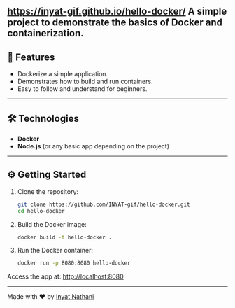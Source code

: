 https://inyat-gif.github.io/hello-docker/
A simple project to demonstrate the basics of Docker and containerization.
---
## 🚀 Features
- Dockerize a simple application.
- Demonstrates how to build and run containers.
- Easy to follow and understand for beginners.

---
## 🛠️ Technologies

- **Docker**  
- **Node.js** (or any basic app depending on the project)

---

## ⚙️ Getting Started

1. Clone the repository:

   ```bash
   git clone https://github.com/INYAT-gif/hello-docker.git
   cd hello-docker
   ```

2. Build the Docker image:

   ```bash
   docker build -t hello-docker .
   ```

3. Run the Docker container:

   ```bash
   docker run -p 8080:8080 hello-docker
   ```

Access the app at: [http://localhost:8080](http://localhost:8080)

---

Made with ❤️ by [Inyat Nathani](https://www.linkedin.com/in/inyat/)
```
